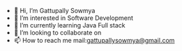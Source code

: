 - 👋 Hi, I’m Gattupally Sowmya 
- 👀 I’m interested in  Software Development
- 🌱 I’m currently learning Java Full stack 
- 💞️ I’m looking to collaborate on 
- 📫 How to reach me mail:gattupallysowmya@gmail.com

<!---
Sowmyareddy2003/Sowmyareddy2003 is a ✨ special ✨ repository because its `README.md` (this file) appears on your GitHub profile.
You can click the Preview link to take a look at your changes.
--->
